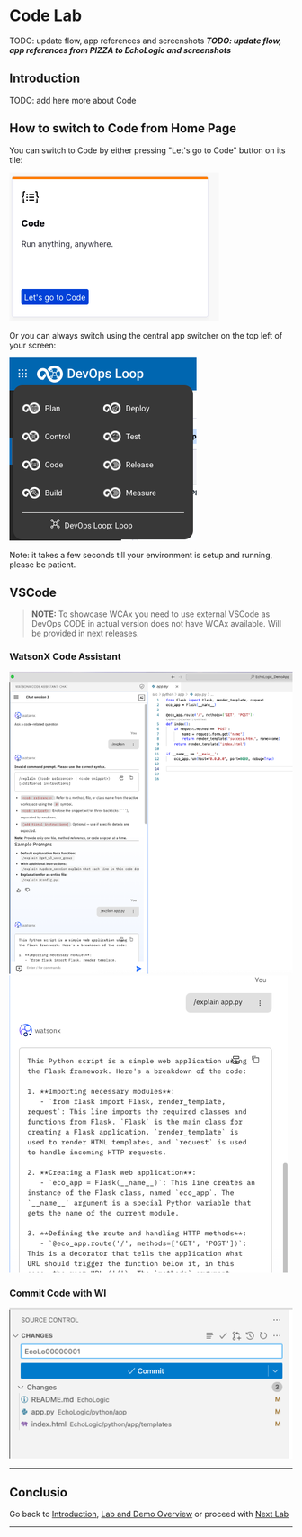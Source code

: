 # Code Lab

TODO: update flow, app references and screenshots
_**TODO: update flow, app references from PIZZA to EchoLogic and screenshots**_

## Introduction

TODO: add here more about Code

## How to switch to Code from Home Page

You can switch to Code by either pressing "Let's go to Code" button on its tile:

![Code Tile lets go](../introduction/media/Loop_switch_to_Code.png)

Or you can always switch using the central app switcher on the top left of your screen:

![Central App Switcher](../introduction/media/Loop_central_app_control.png)

Note: it takes a few seconds till your environment is setup and running, please be patient.

## VSCode

<blockquote>
<p><strong>NOTE:</strong> To showcase WCAx you need to use external VSCode as DevOps CODE in actual version does not have WCAx available. Will be provided in next releases.</p>
</blockquote>

### WatsonX Code Assistant

![Explain code part 2](media/CODE_WCAx_Explain1.png)
![Explain code part 2](media/CODE_WCAx_Explain2.png)

### Commit Code with WI

![Commit Code with WI](media/CODE_CommitWithWI.png)

---
<!-- 

## Using Code

### First entry view, Toggle bar and Sidebars

Your first entry is a clean and empty workspace:

![First Entry](media/Code_FirstEntry.png)

You can open several additional views by using the Toggle bar on the top right corner of your screen:

![Toggle Bar](media/Code_ToggleBar.png)

Use the "Toggle Panel" Icon ![Panel Icon](media/Code_Toggle_Panel.png) to open the Panel View which provides different tabs of information like: Problems, Output, Debug Console, Terminal and Ports:

![Panel View](media/Code_PanelView.png)

Use the "Toggle Primary Sidebar" icon ![Primary Sidebar Icon](media/Code_Toggle_PrimarySidebar.png) to open the Primary Sidebar (right) which provides access to workspace and files:

![Primary Sidebar View](media/Code_PrimarySidebar_View.png)

Use the "Toggle Secondary Sidebar" icon ![Secondary Sidebar Icon](media/Code_Toggle_SecondarySidebar.png) to open the Secondary Sidebar (left) which provides additional views:

![Secondary Sidebar View](media/Code_SecondarySidebar_View.png)

### Clone a Repository

NOTE: Due the issue with integration (will be fixed in next release) we have to clone repository manualy and set some global settings for git.

1. Open the Panel view using the Toggle Panel icon and select the Terminal view.
2. In the Terminal View enter the git clone command using your username and previously created access token. Use the repository you have created in the Control lab. Then set global git settings:
    1. 'git config --global user.name "<your git studentid>"'
    2. 'git config --global user.email "<your studentid email>"`
    3. `git clone https://<your git studentid>:<your access token>@<repo url>`
3. Here an example with Student13:
    1. `git config --global user.name "student13-labs.com"`
    2. `git config --global user.email "student13@labs.com"`
    3. `git clone  https://student13-labs.com:cba1ae07eb42313eae4c27f953bfdddba235fb1e@devops101.eu-gb.containers.appdomain.cloud/control/student13-labs.com/PizzaApp.git`
4. Example Screenshots:
    1. ![Terminal set Git settings](media/Code_Terminal_SetGitSettings.png)
    2. ![Terminal clone repo](media/Code_Terminal_CloneRepo.png)

### Open the freshly cloned repository

Click on the Primary Sidebar on the Open Folder button:

![Open Folder](media/Code_OpenFolder.png)

Enter the location of your cloned repository:

![Select the Location](media/Code_OpenPizzaAppFolder.png)

Now you have access to the cloned repository:

![First look at folder](media/Code_PizzaApp_FirstView.png)

Look around and open the Mockup image to view the Design:

![Look around and open the image](media/Code_PizzaApp_View_Image.png)

### Edit a file and commit the changes

Open the README.md file and add some text. In this example added "Troubleshooting" at the end of the file then saved changes"

![File Changed](media/Code_NewFileChanges.png)

Now click on the Source Control icon ![Source Control Icon](media/Code_SourceControl_Icon.png) which shows the changed files and provide a good commit message and press commit:

![Changes View](media/Code_ChangesView.png)

Click on the triangle on the Commit Button to open the menue:

![Commit menue](media/Code_CommitChangesMenu.png)

Click on Commit and Push. A new popup will appear and ask how to stage the changes. Press on Always to proceed:

![Commit Stage Changes Popup](media/Code_CommitStageChangesPopup.png)

Congratulations you have commited your first change into your repository. In the Graph view you will see your commit message:

![Graph View](media/Code_GitGraphView.png)

Switch Back to Control and verify that in the activity view you have your commit visible:

![New Activity in Control](../Control/media/Control_NewActivity.png)

### Close and terminate Environment

Your development environment runs in it's own pod and uses resources. When you are finished with your work it is recommended to terminate the Environment.

NOTE: your session will not be terminated when you switch between capabilities or just close your browser!

Use the Logout icon ![Code Logout](media/Code_LogoutIcon.png) to get a popup which asks what to do with your running development environment:

![Code Environment Terminate or Not](media/Code_Terminate_Environment.png)

Click on "Yes, terminate it" to shutdown the pod, which will delete all unsaved or pushed changes! Or you can decide to keep it alive with "No, let it run" if you want to continue working later.

## Conclusio

Congratulations you have finished the Code Lab.
 -->

## Conclusio

Go back to [Introduction][GoBackToParentIndex], [Lab and Demo Overview][GoBackToDemoOverview] or proceed with [Next Lab][NextLab]

---

[GoBackToDemoOverview]: ../index.md
[GoBackToParentIndex]: ../index.md#code
[NextLab]: ../index.md#build

